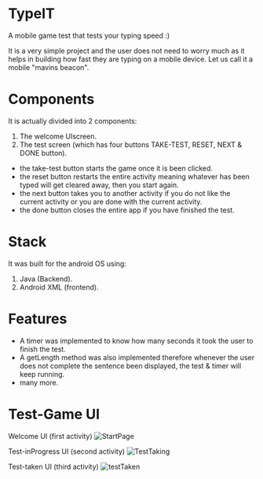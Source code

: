 # TypeIT
A mobile game test that tests your typing speed :)

It is a very simple project and the user does not need to worry much as it helps in building how fast they are typing on a mobile device. Let us call it a mobile "mavins beacon".

# Components
It is actually divided into 2 components:
1. The welcome UIscreen.
2. The test screen (which has four buttons TAKE-TEST, RESET, NEXT & DONE button).

* the take-test button starts the game once it is been clicked.
* the reset button restarts the entire activity meaning whatever has been typed will get cleared away, then you start again.
* the next button takes you to another activity if you do not like the current activity or you are done with the current activity.
* the done button closes the entire app if you have finished the test.

# Stack
It was built for the android OS using:
1. Java (Backend).
2. Android XML (frontend).

# Features
* A timer was implemented to know how many seconds it took the user to finish the test.
* A getLength method was also implemented therefore whenever the user does not complete the sentence been displayed, the test & timer will keep running.
* many more.

# Test-Game UI
Welcome UI (first activity)
![StartPage](https://user-images.githubusercontent.com/107740351/218145016-dd662c52-1c8a-4906-b16a-c896db156989.png)

Test-inProgress UI (second activity)
![TestTaking](https://user-images.githubusercontent.com/107740351/218145600-246d7a43-3408-4a1a-a0a3-7411e6db0013.png)


Test-taken UI (third activity)
![testTaken](https://user-images.githubusercontent.com/107740351/218145165-c899ce98-2c7f-48dc-a499-2bdead7cb1ca.png)
